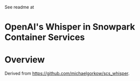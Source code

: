 See readme at 
# OpenAI's Whisper in Snowpark Container Services
# Overview
Derived from https://github.com/michaelgorkow/scs_whisper.  
